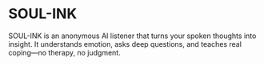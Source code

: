 # SOUL-INK
SOUL-INK is an anonymous AI listener that turns your spoken thoughts into insight. It understands emotion, asks deep questions, and teaches real coping—no therapy, no judgment.
